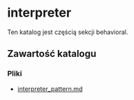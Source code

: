 # interpreter

Ten katalog jest częścią sekcji behavioral.

## Zawartość katalogu

### Pliki

- [interpreter_pattern.md](interpreter_pattern.md)

